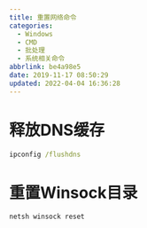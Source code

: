 ```yaml
---
title: 重置网络命令
categories: 
  - Windows
  - CMD
  - 批处理
  - 系统相关命令
abbrlink: be4a98e5
date: 2019-11-17 08:50:29
updated: 2022-04-04 16:36:28
---
```

# 释放DNS缓存
```cmd
ipconfig /flushdns
```
# 重置Winsock目录
```cmd
netsh winsock reset
```
